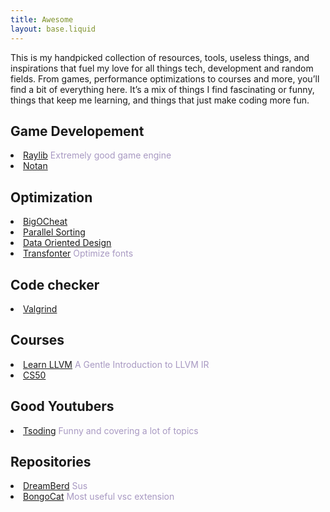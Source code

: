 ```yaml
---
title: Awesome
layout: base.liquid
---
```


<style>
    li > span {
        color: #a899c2;
    }
</style>

This is my handpicked collection of resources, tools, useless things, and inspirations that fuel my love for all things tech, development and random fields. From games, performance optimizations to courses and more, you’ll find a bit of everything here. It’s a mix of things I find fascinating or funny, things that keep me learning, and things that just make coding more fun.

## Game Developement
<li><a target="_blank" href="https://www.raylib.com/">Raylib</a> <span>Extremely good game engine</span></li>
<li><a target="_blank" href="https://github.com/Nazariglez/notan">Notan</a></span></li>

## Optimization
<li><a target="_blank" href="https://www.bigocheatsheet.com/">BigOCheat</a></li>
<li><a target="_blank" href="https://www.dcc.fc.up.pt/~ricroc/aulas/1516/cp/apontamentos/slides_sortig.pdf">Parallel Sorting</a></li>
<li><a target="_blank" href="https://youtu.be/IroPQ150F6c?si=8_11O4pjep_mEKRv">Data Oriented Design</a></li>
<li><a target="_blank" href="https://transfonter.org/">Transfonter</a> <span>Optimize fonts</span></li>

## Code checker
<li><a target="_blank" href="https://valgrind.org/">Valgrind</a></li>

## Courses
<li><a target="_blank" href="https://mcyoung.xyz/2023/08/01/llvm-ir/">Learn LLVM</a> <span>A Gentle Introduction to LLVM IR</span></li>
<li><a target="_blank" href="https://cs50.harvard.edu/x/2023/">CS50</a></li>

## Good Youtubers
<li><a target="_blank" href="https://www.youtube.com/@TsodingDaily">Tsoding</a> <span>Funny and covering a lot of topics</span></li>

## Repositories
<li><a target="_blank" href="https://github.com/TodePond/DreamBerd">DreamBerd</a> <span>Sus</span></li>
<li><a target="_blank" href="https://github.com/kitgore/BongoCat">BongoCat</a> <span>Most useful vsc extension</span></li>
